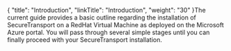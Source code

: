 {
    "title": "Introduction",
    "linkTitle": "Introduction",
    "weight": "30"
}The current guide provides a basic outline regarding the installation of <span class="mc-variable axway_variables.Component_Short_Name variable">SecureTransport</span> on a RedHat Virtual Machine as deployed on the Microsoft Azure portal. You will pass through several simple stages until you can finally proceed with your <span class="mc-variable axway_variables.Component_Short_Name variable">SecureTransport</span> installation.
